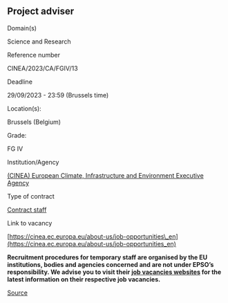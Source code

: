 Project adviser
---------------

Domain(s)

Science and Research

Reference number

CINEA/2023/CA/FGIV/13

Deadline

29/09/2023 - 23:59 (Brussels time)

Location(s): 

Brussels (Belgium)

  

Grade: 

FG IV

  

Institution/Agency

[(CINEA) European Climate, Infrastructure and Environment Executive Agency](/en/institutions/cinea-european-climate-infrastructure-and-environment-executive-agency)

Type of contract

[Contract staff](/staff-categories#tab-Contract%20staff)

Link to vacancy

[https://cinea.ec.europa.eu/about-us/job-opportunities\_en](https://cinea.ec.europa.eu/about-us/job-opportunities_en)

**Recruitment procedures for temporary staff are organised by the EU institutions, bodies and agencies concerned and are not under EPSO’s responsibility. We advise you to visit their [job vacancies websites](https://european-union.europa.eu/institutions-law-budget/institutions-and-bodies/search-all-eu-institutions-and-bodies) for the latest information on their respective job vacancies.**

[Source](https://eu-careers.europa.eu/en/job-opportunities/project-adviser/cinea-2023-ca-fgiv-13)